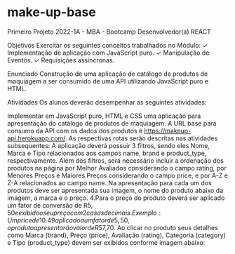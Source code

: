 # make-up-base
Primeiro Projeto 2022-1A - MBA - Bootcamp Desenvolvedor(a) REACT


Objetivos Exercitar os seguintes conceitos trabalhados no Módulo: 
✓ Implementação de aplicação com JavaScript puro. 
✓ Manipulação de Eventos. 
✓ Requisições assíncronas. 

Enunciado Construção de uma aplicação de catálogo de produtos de maquiagem a ser consumido de uma API utilizando JavaScript puro e HTML. 

Atividades Os alunos deverão desempenhar as seguintes atividades:

Implementar em JavaScript puro, HTML e CSS uma aplicação para apresentação do catálogo de produtos de maquiagem. 
A URL base para consumo da API com os dados dos produtos é https://makeup-api.herokuapp.com/.
As respectivas rotas serão descritas nas atividades subsequentes:
A aplicação deverá possuir 3 filtros, sendo eles Nome, Marca e Tipo relacionados aos campos name, brand e product_type, respectivamente. 
Além dos filtros, será necessário incluir a ordenação dos produtos na página por Melhor Avaliados considerando o campo rating, por Menores Preços e Maiores Preços considerando o campo price, e por A-Z e Z-A relacionados ao campo name.
Na apresentação para cada um dos produtos deve ser apresentada sua imagem, o nome do produto abaixo da imagem, a marca e o preço. 4.Para o preço do produto deverá ser aplicado um fator de conversão de R$5,50 e exibido o seu preço com 2 casas decimais. Exemplo: Um price de 10.49 aplicado a um fator de 5,50, o produto apresentará o valor de R$57,70.
Ao clicar no produto seus detalhes como Marca (brand), Preço (price), Avaliação (rating), Categoria (category) e Tipo (product_type) devem ser exibidos conforme imagem abaixo:
